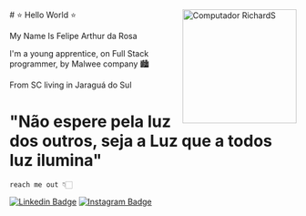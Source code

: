 <img src="https://cdn.discordapp.com/attachments/938812383810453555/954079784873386084/LogoGrupoMalwee_marca.png" min-width="200px" max-width="200px" width="200px" align="right" alt="Computador RichardS">
# ⭐ Hello World ⭐

 My Name Is Felipe Arthur da Rosa
 
 I'm a young apprentice, on Full Stack programmer, by Malwee company 🏙

 From SC living in Jaraguá do Sul
 
 # "Não espere pela luz dos outros, seja a Luz que a todos luz ilumina"
 
    reach me out 👇🏻
  [![Linkedin Badge](https://img.shields.io/badge/-LinkedIn-blue?style=flat-square&logo=Linkedin&logoColor=white&link=https://https://www.linkedin.com/in/felipe-arthur-da-rosa-2994b7231/)](https://www.linkedin.com/in/felipe-arthur-da-rosa-2994b7231/)
  [![Instagram Badge](https://img.shields.io/badge/-Instagram-violet?style=flat-square&logo=Instagram&logoColor=white&link=https://https://www.instagram.com/felipe_sups/)](https://www.instagram.com/felipe_sups/)
